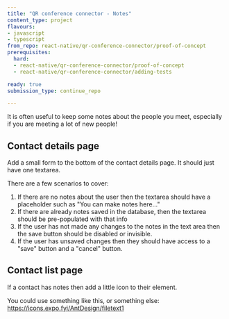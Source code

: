 ```yaml
---
title: "QR conference connector - Notes"
content_type: project
flavours:
- javascript
- typescript
from_repo: react-native/qr-conference-connector/proof-of-concept
prerequisites:
  hard:
  - react-native/qr-conference-connector/proof-of-concept
  - react-native/qr-conference-connector/adding-tests

ready: true
submission_type: continue_repo

---
```


It is often useful to keep some notes about the people you meet, especially if you are meeting a lot of new people! 

## Contact details page 

Add a small form to the bottom of the contact details page. It should just have one textarea. 

There are a few scenarios to cover:

1. If there are no notes about the user then the textarea should have a placeholder such as "You can make notes here..."
2. If there are already notes saved in the database, then the textarea should be pre-populated with that info
3. If the user has not made any changes to the notes in the text area  then the save button should be disabled or invisible.
4. If the user has unsaved changes then they should have access to a "save" button and a "cancel" button.

## Contact list page 

If a contact has notes then add a little icon to their element.

You could use something like this, or something else: https://icons.expo.fyi/AntDesign/filetext1 




